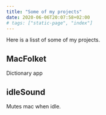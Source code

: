 ```yaml
---
title: "Some of my projects"
date: 2020-06-06T20:07:58+02:00
# tags: ["static-page", "index"]
---
```


Here is a lisst of some of my projects.


## MacFolket

Dictionary app

## idleSound

Mutes mac when idle.
